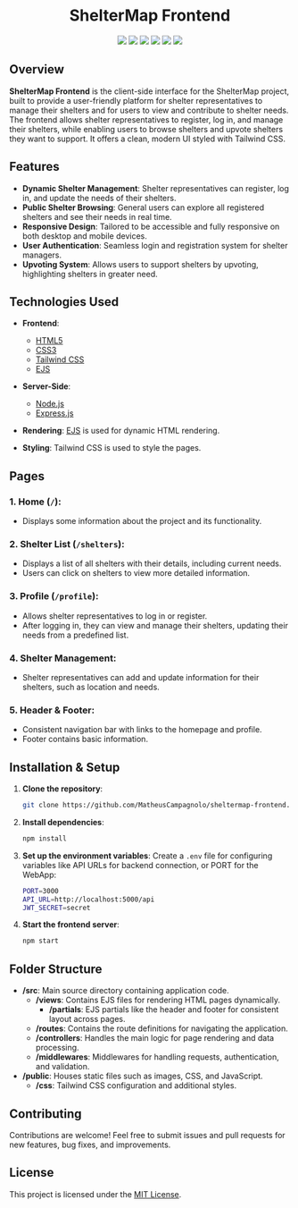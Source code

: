 <h1 align="center">ShelterMap Frontend</h1>

<p align="center">
  <img src="https://img.shields.io/badge/HTML5-E34F26?style=for-the-badge&logo=html5&logoColor=white">
  <img src="https://img.shields.io/badge/CSS3-1572B6?style=for-the-badge&logo=css3&logoColor=white">
  <img src="https://img.shields.io/badge/Node.js-339933?style=for-the-badge&logo=nodedotjs&logoColor=white">
  <img src="https://img.shields.io/badge/Express.js-000000?style=for-the-badge&logo=express&logoColor=white">
  <img src="https://img.shields.io/badge/Tailwind_CSS-38B2AC?style=for-the-badge&logo=tailwind-css&logoColor=white">
  <img src="https://img.shields.io/badge/EJS-3C873A?style=for-the-badge&logo=ejs&logoColor=white">
</p>

## Overview

**ShelterMap Frontend** is the client-side interface for the ShelterMap project, built to provide a user-friendly platform for shelter representatives to manage their shelters and for users to view and contribute to shelter needs. The frontend allows shelter representatives to register, log in, and manage their shelters, while enabling users to browse shelters and upvote shelters they want to support. It offers a clean, modern UI styled with Tailwind CSS.

## Features

- **Dynamic Shelter Management**: Shelter representatives can register, log in, and update the needs of their shelters.
- **Public Shelter Browsing**: General users can explore all registered shelters and see their needs in real time.
- **Responsive Design**: Tailored to be accessible and fully responsive on both desktop and mobile devices.
- **User Authentication**: Seamless login and registration system for shelter managers.
- **Upvoting System**: Allows users to support shelters by upvoting, highlighting shelters in greater need.

## Technologies Used

- **Frontend**: 
  - [HTML5](https://developer.mozilla.org/en-US/docs/Web/Guide/HTML/HTML5)
  - [CSS3](https://developer.mozilla.org/en-US/docs/Web/CSS)
  - [Tailwind CSS](https://tailwindcss.com/)
  - [EJS](https://ejs.co/)
  
- **Server-Side**:
  - [Node.js](https://nodejs.org/)
  - [Express.js](https://expressjs.com/)
  
- **Rendering**: [EJS](https://ejs.co/) is used for dynamic HTML rendering.
- **Styling**: Tailwind CSS is used to style the pages.
  
## Pages

### 1. **Home (`/`)**:
   - Displays some information about the project and its functionality.

### 2. **Shelter List (`/shelters`)**:
   - Displays a list of all shelters with their details, including current needs.
   - Users can click on shelters to view more detailed information.

### 3. **Profile (`/profile`)**:
   - Allows shelter representatives to log in or register.
   - After logging in, they can view and manage their shelters, updating their needs from a predefined list.

### 4. **Shelter Management**:
   - Shelter representatives can add and update information for their shelters, such as location and needs.

### 5. **Header & Footer**:
   - Consistent navigation bar with links to the homepage and profile.
   - Footer contains basic information.

## Installation & Setup

1. **Clone the repository**:
   ```bash
   git clone https://github.com/MatheusCampagnolo/sheltermap-frontend.git
   ```

2. **Install dependencies**:
   ```bash
   npm install
   ```

3. **Set up the environment variables**:
   Create a `.env` file for configuring variables like API URLs for backend connection, or PORT for the WebApp:
   ```bash
   PORT=3000
   API_URL=http://localhost:5000/api
   JWT_SECRET=secret
   ```

4. **Start the frontend server**:
   ```bash
   npm start
   ```

## Folder Structure

- **/src**: Main source directory containing application code.
  - **/views**: Contains EJS files for rendering HTML pages dynamically.
    - **/partials**: EJS partials like the header and footer for consistent layout across pages.
  - **/routes**: Contains the route definitions for navigating the application.
  - **/controllers**: Handles the main logic for page rendering and data processing.
  - **/middlewares**: Middlewares for handling requests, authentication, and validation.
- **/public**: Houses static files such as images, CSS, and JavaScript.
  - **/css**: Tailwind CSS configuration and additional styles.

## Contributing

Contributions are welcome! Feel free to submit issues and pull requests for new features, bug fixes, and improvements.

## License

This project is licensed under the [MIT License](LICENSE).
